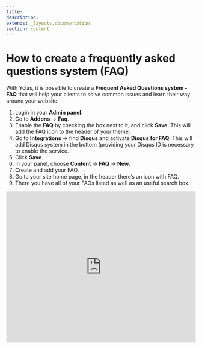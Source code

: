 ```yaml
---
title:
description:
extends: _layouts.documentation
section: content
---
```


# How to create a frequently asked questions system (FAQ) 

With Yclas, it is possible to create a  **Frequent Asked Questions system - FAQ** that will help your clients to solve common issues and learn their way around your website.

1.  Login in your **Admin panel**.
2.  Go to  **Addons**  ->  **Faq**.
3.  Enable the **FAQ** by checking the box next to it, and click  **Save**. This will add the FAQ icon to the header of your theme.
4.  Go to  **Integrations**  ->  find **Disqus** and activate **Disqus for FAQ**. This will add Disqus system in the bottom (providing your Disqus ID is necessary to enable the service.
5.  Click  **Save**.
6. In your panel, choose  **Content**  ->  **FAQ**  ->  **New**.
7. Create and add your FAQ.
8. Go to your site home page, in the header there’s an icon with FAQ.
9. There you have all of your FAQs listed as well as an useful search box.




<iframe width="100%" height="400px" src="https://www.youtube.com/embed/a8PYPExB_Mo" title="Yclas video" frameborder="0" allow="accelerometer; autoplay; clipboard-write; encrypted-media; gyroscope; picture-in-picture" allowfullscreen></iframe>

